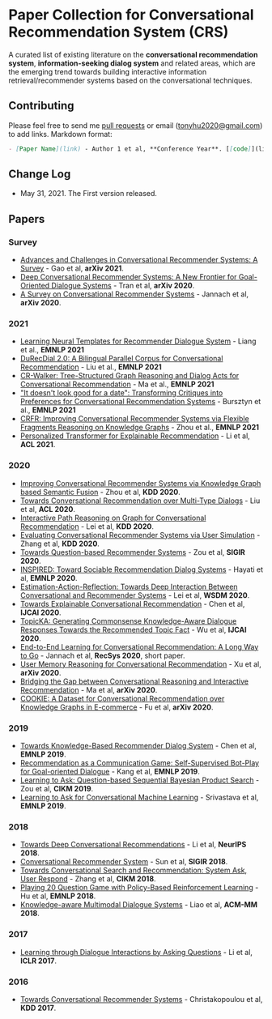 # Paper Collection for Conversational Recommendation System (CRS)
A curated list of existing literature on the **conversational recommendation system**, **information-seeking dialog system** and related areas, which are the emerging trend towards building interactive information retrieval/recommender systems based on the conversational techniques.

## Contributing
Please feel free to send me [pull requests](https://github.com/stonyhu/CRS/pulls) or email (tonyhu2020@gmail.com) to add links.
Markdown format:
```markdown
- [Paper Name](link) - Author 1 et al, **Conference Year**. [[code]](link)
```

## Change Log

- May 31, 2021. The First version released.


## Papers
### Survey
* [Advances and Challenges in Conversational Recommender Systems: A Survey](https://arxiv.org/abs/2101.09459) - Gao et al, **arXiv 2021**.
* [Deep Conversational Recommender Systems: A New Frontier for Goal-Oriented Dialogue Systems](https://arxiv.org/abs/2004.13245) - Tran et al, **arXiv 2020**.
* [A Survey on Conversational Recommender Systems](https://arxiv.org/abs/2004.00646) - Jannach et al, **arXiv 2020**.

### 2021

- [Learning Neural Templates for Recommender Dialogue System](https://arxiv.org/pdf/2109.12302.pdf) - Liang et al., **EMNLP 2021**
- [DuRecDial 2.0: A Bilingual Parallel Corpus for Conversational Recommendation](https://arxiv.org/abs/2109.08877) - Liu et al., **EMNLP 2021**
- [CR-Walker: Tree-Structured Graph Reasoning and Dialog Acts for Conversational Recommendation](https://arxiv.org/abs/2010.10333) - Ma et al., **EMNLP 2021**
- ["It doesn't look good for a date": Transforming Critiques into Preferences for Conversational Recommendation Systems](https://arxiv.org/abs/2109.07576) - Bursztyn et al., **EMNLP 2021**
- [CRFR: Improving Conversational Recommender Systems via Flexible Fragments Reasoning on Knowledge Graphs]() - Zhou et al., **EMNLP 2021**
- [Personalized Transformer for Explainable Recommendation](https://arxiv.org/abs/2105.11601) - Li et al, **ACL 2021**.


### 2020

- [Improving Conversational Recommender Systems via Knowledge Graph based Semantic Fusion](https://arxiv.org/abs/2007.04032) - Zhou et al, **KDD 2020**.
- [Towards Conversational Recommendation over Multi-Type Dialogs](https://www.aclweb.org/anthology/2020.acl-main.98/) - Liu et al, **ACL 2020**.
- [Interactive Path Reasoning on Graph for Conversational Recommendation](https://arxiv.org/abs/2007.00194) - Lei et al, **KDD 2020**.
- [Evaluating Conversational Recommender Systems via User Simulation](https://arxiv.org/abs/2006.08732) - Zhang et al, **KDD 2020**.
- [Towards Question-based Recommender Systems](https://arxiv.org/abs/2005.14255) - Zou et al, **SIGIR 2020**.
- [INSPIRED: Toward Sociable Recommendation Dialog Systems](https://arxiv.org/abs/2009.14306) - Hayati et al, **EMNLP 2020**.
- [Estimation-Action-Reflection: Towards Deep Interaction Between Conversational and Recommender Systems](https://arxiv.org/abs/2002.09102) - Lei et al, **WSDM 2020**.
- [Towards Explainable Conversational Recommendation](https://www.ijcai.org/Proceedings/2020/414) - Chen et al, **IJCAI 2020**.
- [TopicKA: Generating Commonsense Knowledge-Aware Dialogue Responses Towards the Recommended Topic Fact](https://www.ijcai.org/proceedings/2020/521) - Wu et al, **IJCAI 2020**.
- [End-to-End Learning for Conversational Recommendation: A Long Way to Go](http://ceur-ws.org/Vol-2682/short1.pdf) - Jannach et al, **RecSys 2020**, short paper.
- [User Memory Reasoning for Conversational Recommendation](https://arxiv.org/abs/2006.00184) - Xu et al, **arXiv 2020**.
- [Bridging the Gap between Conversational Reasoning and Interactive Recommendation](https://arxiv.org/abs/2010.10333) - Ma et al, **arXiv 2020**.
- [COOKIE: A Dataset for Conversational Recommendation over Knowledge Graphs in E-commerce](https://arxiv.org/abs/2008.09237) - Fu et al, **arXiv 2020**.


### 2019

- [Towards Knowledge-Based Recommender Dialog System](https://arxiv.org/abs/1908.05391) - Chen et al, **EMNLP 2019**.
- [Recommendation as a Communication Game: Self-Supervised Bot-Play for Goal-oriented Dialogue](https://arxiv.org/abs/1909.03922) - Kang et al, **EMNLP 2019**.
- [Learning to Ask: Question-based Sequential Bayesian Product Search](https://arxiv.org/abs/1908.11733) - Zou et al, **CIKM 2019**.
- [Learning to Ask for Conversational Machine Learning](https://www.aclweb.org/anthology/D19-1426/) - Srivastava et al, **EMNLP 2019**.


### 2018

- [Towards Deep Conversational Recommendations](https://papers.nips.cc/paper/2018/hash/800de15c79c8d840f4e78d3af937d4d4-Abstract.html) - Li et al, **NeurIPS 2018**.
- [Conversational Recommender System](https://arxiv.org/abs/1806.03277) - Sun et al, **SIGIR 2018**.
- [Towards Conversational Search and Recommendation: System Ask, User Respond](http://yongfeng.me/attach/conv-search-rec-zhang2018.pdf) - Zhang et al, **CIKM 2018**.
- [Playing 20 Question Game with Policy-Based Reinforcement Learning](https://arxiv.org/abs/1808.07645) - Hu et al, **EMNLP 2018**.
- [Knowledge-aware Multimodal Dialogue Systems](http://staff.ustc.edu.cn/~hexn/papers/mm18-multimodal-dialog.pdf) - Liao et al, **ACM-MM 2018**.


### 2017

- [Learning through Dialogue Interactions by Asking Questions](https://arxiv.org/abs/1612.04936) - Li et al, **ICLR 2017**.


### 2016

- [Towards Conversational Recommender Systems](https://www.kdd.org/kdd2016/papers/files/rfp0063-christakopoulouA.pdf) - Christakopoulou et al, **KDD 2017**.
